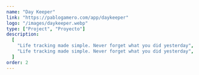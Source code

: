 ```yaml
---
name: "Day Keeper"
link: "https://pablogamero.com/app/daykeeper"
logo: "/images/daykeeper.webp"
type: ["Project", "Proyecto"]
description:
  [
    "Life tracking made simple. Never forget what you did yesterday",
    "Life tracking made simple. Never forget what you did yesterday",
  ]
order: 2
---
```

